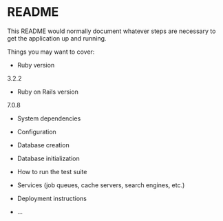 # README

This README would normally document whatever steps are necessary to get the
application up and running.

Things you may want to cover:

* Ruby version

3.2.2

* Ruby on Rails version

7.0.8

* System dependencies

* Configuration

* Database creation

* Database initialization

* How to run the test suite

* Services (job queues, cache servers, search engines, etc.)

* Deployment instructions

* ...
